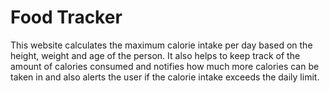 # Food Tracker
This website calculates the maximum calorie intake per day based on the height, weight and age of the person. It also helps to keep track of the amount of calories consumed and notifies how much more calories can be taken in and also alerts the user if the calorie intake exceeds the daily limit.
